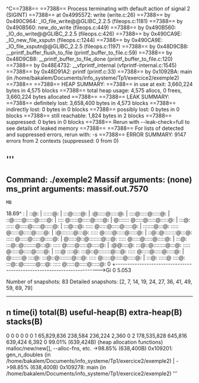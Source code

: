 ^C==7388== 
==7388== Process terminating with default action of signal 2 (SIGINT)
==7388==    at 0x4995572: write (write.c:26)
==7388==    by 0x490C964: _IO_file_write@@GLIBC_2.2.5 (fileops.c:1181)
==7388==    by 0x490B560: new_do_write (fileops.c:449)
==7388==    by 0x490B560: _IO_do_write@@GLIBC_2.2.5 (fileops.c:426)
==7388==    by 0x490CA9E: _IO_new_file_xsputn (fileops.c:1244)
==7388==    by 0x490CA9E: _IO_file_xsputn@@GLIBC_2.2.5 (fileops.c:1197)
==7388==    by 0x48D9CB8: __printf_buffer_flush_to_file (printf_buffer_to_file.c:59)
==7388==    by 0x48D9CB8: __printf_buffer_to_file_done (printf_buffer_to_file.c:120)
==7388==    by 0x48E4732: __vfprintf_internal (vfprintf-internal.c:1545)
==7388==    by 0x48D91A2: printf (printf.c:33)
==7388==    by 0x1092BA: main (in /home/bakalem/Documents/info_systeme/Tp1/exercice2/exemple2)
==7388== 
==7388== HEAP SUMMARY:
==7388==     in use at exit: 3,660,224 bytes in 4,575 blocks
==7388==   total heap usage: 4,575 allocs, 0 frees, 3,660,224 bytes allocated
==7388== 
==7388== LEAK SUMMARY:
==7388==    definitely lost: 3,658,400 bytes in 4,573 blocks
==7388==    indirectly lost: 0 bytes in 0 blocks
==7388==      possibly lost: 0 bytes in 0 blocks
==7388==    still reachable: 1,824 bytes in 2 blocks
==7388==         suppressed: 0 bytes in 0 blocks
==7388== Rerun with --leak-check=full to see details of leaked memory
==7388== 
==7388== For lists of detected and suppressed errors, rerun with: -s
==7388== ERROR SUMMARY: 9147 errors from 2 contexts (suppressed: 0 from 0)

'''
--------------------------------------------------------------------------------
Command:            ./exemple2
Massif arguments:   (none)
ms_print arguments: massif.out.7570
--------------------------------------------------------------------------------


    MB
18.69^                                                                       :
     |                                                                    ::@:
     |                                                                ::::::@:
     |                                                             :::@:::::@:
     |                                                         :@:::::@:::::@:
     |                                                      ::::@:::::@:::::@:
     |                                                  ::@:::::@:::::@:::::@:
     |                                               :::: @:::::@:::::@:::::@:
     |                                           @::::::: @:::::@:::::@:::::@:
     |                                        :::@: ::::: @:::::@:::::@:::::@:
     |                                    :::@:::@: ::::: @:::::@:::::@:::::@:
     |                                :::::::@:::@: ::::: @:::::@:::::@:::::@:
     |                             :@::::::::@:::@: ::::: @:::::@:::::@:::::@:
     |                         ::@::@::::::::@:::@: ::::: @:::::@:::::@:::::@:
     |                     @:::::@::@::::::::@:::@: ::::: @:::::@:::::@:::::@:
     |                  :::@: :::@::@::::::::@:::@: ::::: @:::::@:::::@:::::@:
     |              :@@::::@: :::@::@::::::::@:::@: ::::: @:::::@:::::@:::::@:
     |           ::::@ ::::@: :::@::@::::::::@:::@: ::::: @:::::@:::::@:::::@:
     |       @:::::::@ ::::@: :::@::@::::::::@:::@: ::::: @:::::@:::::@:::::@:
     |    :::@: :::::@ ::::@: :::@::@::::::::@:::@: ::::: @:::::@:::::@:::::@:
   0 +----------------------------------------------------------------------->Gi
     0                                                                   5.053

Number of snapshots: 83
 Detailed snapshots: [2, 7, 14, 19, 24, 27, 36, 41, 49, 59, 69, 79]

--------------------------------------------------------------------------------
  n        time(i)         total(B)   useful-heap(B) extra-heap(B)    stacks(B)
--------------------------------------------------------------------------------
  0              0                0                0             0            0
  1     65,829,836          238,584          236,224         2,360            0
  2    178,535,828          645,816          639,424         6,392            0
99.01% (639,424B) (heap allocation functions) malloc/new/new[], --alloc-fns, etc.
->98.85% (638,400B) 0x109201: gen_n_doubles (in /home/bakalem/Documents/info_systeme/Tp1/exercice2/exemple2)
| ->98.85% (638,400B) 0x109278: main (in /home/bakalem/Documents/info_systeme/Tp1/exercice2/exemple2)
'''
